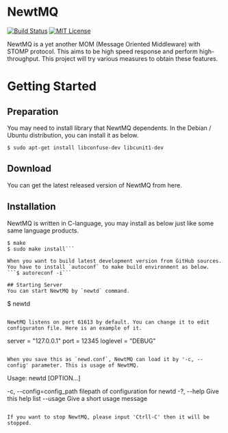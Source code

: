 # NewtMQ
[![Build Status](https://travis-ci.org/newtmq/newtmq-server.svg?branch=master)](https://travis-ci.org/newtmq/newtmq-server)
[![MIT License](http://img.shields.io/badge/license-MIT-blue.svg?style=flat)](LICENSE)

NewtMQ is a yet another MOM (Message Oriented Middleware) with STOMP protocol.
This aims to be high speed response and perform high-throughput. This project will try various measures to obtain these features.

# Getting Started

## Preparation
You may need to install library that NewtMQ dependents.
In the Debian / Ubuntu distribution, you can install it as below.

```$ sudo apt-get install libconfuse-dev libcunit1-dev```

## Download
You can get the latest released version of NewtMQ from here.

## Installation
NewtMQ is written in C-language, you may install as below just like some same language products.
```$ ./configure
$ make
$ sudo make install```

When you want to build latest development version from GitHub sources. You have to install `autoconf` to make build environment as below.
```$ autoreconf -i```

## Starting Server
You can start NewtMQ by `newtd` command.

```
$ newtd
```

NewtMQ listens on port 61613 by default. You can change it to edit configuraton file. Here is an example of it.

```
server = "127.0.0.1"
port = 12345
loglevel = "DEBUG"
```

When you save this as `newd.conf`, NewtMQ can load it by '-c, --config' parameter. This is usage of NewtMQ.
```
Usage: newtd [OPTION...]

  -c, --config=config_path   filepath of configuration for newtd
  -?, --help                 Give this help list
      --usage                Give a short usage message
```

If you want to stop NewtMQ, please input 'Ctrll-C' then it will be stopped.
